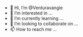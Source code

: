 - 👋 Hi, I’m @Venturavangie
- 👀 I’m interested in ...
- 🌱 I’m currently learning ...
- 💞️ I’m looking to collaborate on ...
- 📫 How to reach me ...

<!---
Venturavangie/Venturavangie is a ✨ special ✨ repository because its `README.md` (this file) appears on your GitHub profile.
You can click the Preview link to take a look at your changes.
--->
